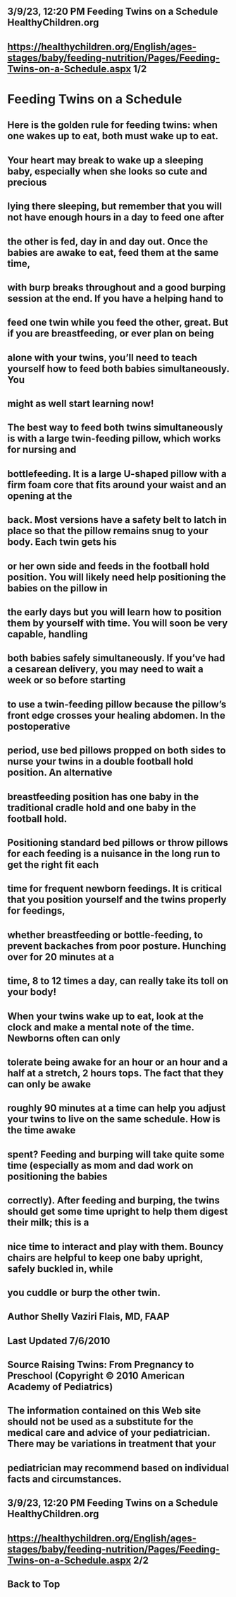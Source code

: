 ## 3/9/23, 12:20 PM Feeding Twins on a Schedule HealthyChildren.org 

## https://healthychildren.org/English/ages-stages/baby/feeding-nutrition/Pages/Feeding-Twins-on-a-Schedule.aspx 1/2 

# Feeding Twins on a Schedule 

## Here is the golden rule for feeding twins: when one wakes up to eat, both must wake up to eat. 

## Your heart may break to wake up a sleeping baby, especially when she looks so cute and precious 

## lying there sleeping, but remember that you will not have enough hours in a day to feed one after 

## the other is fed, day in and day out. Once the babies are awake to eat, feed them at the same time, 

## with burp breaks throughout and a good burping session at the end. If you have a helping hand to 

## feed one twin while you feed the other, great. But if you are breastfeeding, or ever plan on being 

## alone with your twins, you’ll need to teach yourself how to feed both babies simultaneously. You 

## might as well start learning now! 

## The best way to feed both twins simultaneously is with a large twin-feeding pillow, which works for nursing and 

## bottlefeeding. It is a large U-shaped pillow with a firm foam core that fits around your waist and an opening at the 

## back. Most versions have a safety belt to latch in place so that the pillow remains snug to your body. Each twin gets his 

## or her own side and feeds in the football hold position. You will likely need help positioning the babies on the pillow in 

## the early days but you will learn how to position them by yourself with time. You will soon be very capable, handling 

## both babies safely simultaneously. If you’ve had a cesarean delivery, you may need to wait a week or so before starting 

## to use a twin-feeding pillow because the pillow’s front edge crosses your healing abdomen. In the postoperative 

## period, use bed pillows propped on both sides to nurse your twins in a double football hold position. An alternative 

## breastfeeding position has one baby in the traditional cradle hold and one baby in the football hold. 

## Positioning standard bed pillows or throw pillows for each feeding is a nuisance in the long run to get the right fit each 

## time for frequent newborn feedings. It is critical that you position yourself and the twins properly for feedings, 

## whether breastfeeding or bottle-feeding, to prevent backaches from poor posture. Hunching over for 20 minutes at a 

## time, 8 to 12 times a day, can really take its toll on your body! 

## When your twins wake up to eat, look at the clock and make a mental note of the time. Newborns often can only 

## tolerate being awake for an hour or an hour and a half at a stretch, 2 hours tops. The fact that they can only be awake 

## roughly 90 minutes at a time can help you adjust your twins to live on the same schedule. How is the time awake 

## spent? Feeding and burping will take quite some time (especially as mom and dad work on positioning the babies 

## correctly). After feeding and burping, the twins should get some time upright to help them digest their milk; this is a 

## nice time to interact and play with them. Bouncy chairs are helpful to keep one baby upright, safely buckled in, while 

## you cuddle or burp the other twin. 

## Author Shelly Vaziri Flais, MD, FAAP 

## Last Updated 7/6/2010 

## Source Raising Twins: From Pregnancy to Preschool (Copyright © 2010 American Academy of Pediatrics) 

## The information contained on this Web site should not be used as a substitute for the medical care and advice of your pediatrician. There may be variations in treatment that your 

## pediatrician may recommend based on individual facts and circumstances. 


## 3/9/23, 12:20 PM Feeding Twins on a Schedule HealthyChildren.org 

## https://healthychildren.org/English/ages-stages/baby/feeding-nutrition/Pages/Feeding-Twins-on-a-Schedule.aspx 2/2 

## Back to Top 


